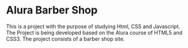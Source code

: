# Alura Barber Shop
This is a project with the purpose of studying Html, CSS and Javascript.
The Project is being developed based on the Alura course of HTML5 and CSS3.
The project consists of a barber shop site.
